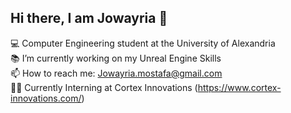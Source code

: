 ## Hi there, I am Jowayria 👋

💻 Computer Engineering student at the University of Alexandria </br>
📚 I’m currently working on my Unreal Engine Skills</br>
📫 How to reach me: Jowayria.mostafa@gmail.com</br>
✍🏻 Currently Interning at Cortex Innovations (https://www.cortex-innovations.com/)
